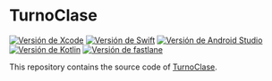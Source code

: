 # TurnoClase

[![Versión de Xcode](https://img.shields.io/badge/Xcode-11.5-3cacfa.svg?label=Xcode&longCache=true)](https://developer.apple.com/xcode/)
[![Versión de Swift](https://img.shields.io/badge/Swift-5.2-f05339.svg?label=Swift&longCache=true)](https://developer.apple.com/swift/)
[![Versión de Android Studio](https://img.shields.io/badge/Android%20Studio-4.0-a4c639.svg?label=Android%20Studio&longCache=true)](https://developer.android.com/studio/index.html)
[![Versión de Kotlin](https://img.shields.io/badge/Kotlin-1.3.72-ff8802.svg?label=Kotlin&longCache=true)](https://kotlinlang.org/)
[![Versión de fastlane](https://img.shields.io/badge/fastlane-2.150-ff0201.svg?label=fastlane&longCache=true)](https://fastlane.tools/)

This repository contains the source code of [TurnoClase](https://turnoclase.com).
